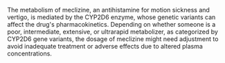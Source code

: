 The metabolism of meclizine, an antihistamine for motion sickness and vertigo, is mediated by the CYP2D6 enzyme, whose genetic variants can affect the drug's pharmacokinetics. Depending on whether someone is a poor, intermediate, extensive, or ultrarapid metabolizer, as categorized by CYP2D6 gene variants, the dosage of meclizine might need adjustment to avoid inadequate treatment or adverse effects due to altered plasma concentrations.